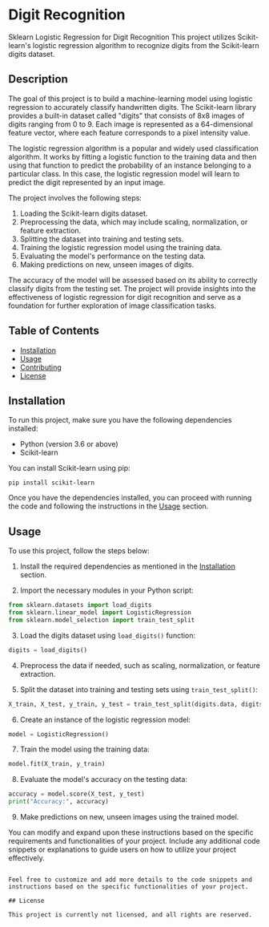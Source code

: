 # Digit Recognition

Sklearn Logistic Regression for Digit Recognition
This project utilizes Scikit-learn's logistic regression algorithm to recognize digits from the Scikit-learn digits dataset.

## Description

The goal of this project is to build a machine-learning model using logistic regression to accurately classify handwritten digits. The Scikit-learn library provides a built-in dataset called "digits" that consists of 8x8 images of digits ranging from 0 to 9. Each image is represented as a 64-dimensional feature vector, where each feature corresponds to a pixel intensity value.

The logistic regression algorithm is a popular and widely used classification algorithm. It works by fitting a logistic function to the training data and then using that function to predict the probability of an instance belonging to a particular class. In this case, the logistic regression model will learn to predict the digit represented by an input image.

The project involves the following steps:

1. Loading the Scikit-learn digits dataset.
2. Preprocessing the data, which may include scaling, normalization, or feature extraction.
3. Splitting the dataset into training and testing sets.
4. Training the logistic regression model using the training data.
5. Evaluating the model's performance on the testing data.
6. Making predictions on new, unseen images of digits.

The accuracy of the model will be assessed based on its ability to correctly classify digits from the testing set. The project will provide insights into the effectiveness of logistic regression for digit recognition and serve as a foundation for further exploration of image classification tasks.

## Table of Contents

- [Installation](#installation)
- [Usage](#usage)
- [Contributing](#contributing)
- [License](#license)

## Installation

To run this project, make sure you have the following dependencies installed:

- Python (version 3.6 or above)
- Scikit-learn

You can install Scikit-learn using pip:

```
pip install scikit-learn
```
Once you have the dependencies installed, you can proceed with running the code and following the instructions in the [Usage](#usage) section.

## Usage

To use this project, follow the steps below:

1. Install the required dependencies as mentioned in the [Installation](#installation) section.

2. Import the necessary modules in your Python script:

```python
from sklearn.datasets import load_digits
from sklearn.linear_model import LogisticRegression
from sklearn.model_selection import train_test_split
```

3. Load the digits dataset using `load_digits()` function:

```python
digits = load_digits()
```

4. Preprocess the data if needed, such as scaling, normalization, or feature extraction.

5. Split the dataset into training and testing sets using `train_test_split()`:

```python
X_train, X_test, y_train, y_test = train_test_split(digits.data, digits.target, test_size=0.2, random_state=42)
```

6. Create an instance of the logistic regression model:

```python
model = LogisticRegression()
```

7. Train the model using the training data:

```python
model.fit(X_train, y_train)
```

8. Evaluate the model's accuracy on the testing data:

```python
accuracy = model.score(X_test, y_test)
print("Accuracy:", accuracy)
```

9. Make predictions on new, unseen images using the trained model.

You can modify and expand upon these instructions based on the specific requirements and functionalities of your project. Include any additional code snippets or explanations to guide users on how to utilize your project effectively.

```

Feel free to customize and add more details to the code snippets and instructions based on the specific functionalities of your project.

## License

This project is currently not licensed, and all rights are reserved.

